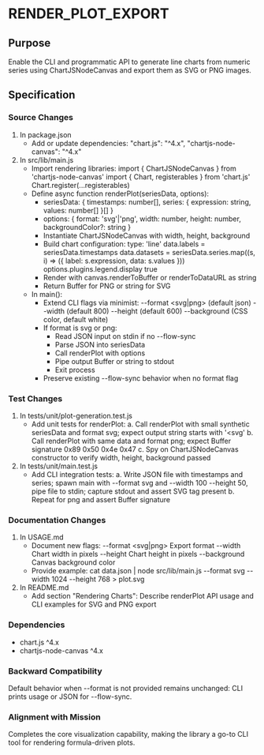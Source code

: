 # RENDER_PLOT_EXPORT

## Purpose
Enable the CLI and programmatic API to generate line charts from numeric series using ChartJSNodeCanvas and export them as SVG or PNG images.

## Specification

### Source Changes
1. In package.json
   - Add or update dependencies:
     "chart.js": "^4.x",
     "chartjs-node-canvas": "^4.x"
2. In src/lib/main.js
   - Import rendering libraries:
     import { ChartJSNodeCanvas } from 'chartjs-node-canvas'
     import { Chart, registerables } from 'chart.js'
     Chart.register(...registerables)
   - Define async function renderPlot(seriesData, options):
     - seriesData: { timestamps: number[], series: { expression: string, values: number[] }[] }
     - options: { format: 'svg'|'png', width: number, height: number, backgroundColor?: string }
     - Instantiate ChartJSNodeCanvas with width, height, background
     - Build chart configuration:
       type: 'line'
       data.labels = seriesData.timestamps
       data.datasets = seriesData.series.map((s, i) => ({ label: s.expression, data: s.values }))
       options.plugins.legend.display true
     - Render with canvas.renderToBuffer or renderToDataURL as string
     - Return Buffer for PNG or string for SVG
   - In main():
     - Extend CLI flags via minimist:
       --format <svg|png> (default json)
       --width <number> (default 800)
       --height <number> (default 600)
       --background <string> (CSS color, default white)
     - If format is svg or png:
       - Read JSON input on stdin if no --flow-sync
       - Parse JSON into seriesData
       - Call renderPlot with options
       - Pipe output Buffer or string to stdout
       - Exit process
     - Preserve existing --flow-sync behavior when no format flag

### Test Changes
1. In tests/unit/plot-generation.test.js
   - Add unit tests for renderPlot:
     a. Call renderPlot with small synthetic seriesData and format svg; expect output string starts with '<svg'
     b. Call renderPlot with same data and format png; expect Buffer signature 0x89 0x50 0x4e 0x47
     c. Spy on ChartJSNodeCanvas constructor to verify width, height, background passed
2. In tests/unit/main.test.js
   - Add CLI integration tests:
     a. Write JSON file with timestamps and series; spawn main with --format svg and --width 100 --height 50, pipe file to stdin; capture stdout and assert SVG tag present
     b. Repeat for png and assert Buffer signature

### Documentation Changes
1. In USAGE.md
   - Document new flags:
     --format <svg|png>  Export format
     --width <number>    Chart width in pixels
     --height <number>   Chart height in pixels
     --background <color> Canvas background color
   - Provide example:
     cat data.json | node src/lib/main.js --format svg --width 1024 --height 768 > plot.svg
2. In README.md
   - Add section "Rendering Charts":
     Describe renderPlot API usage and CLI examples for SVG and PNG export

### Dependencies
- chart.js ^4.x
- chartjs-node-canvas ^4.x

### Backward Compatibility
Default behavior when --format is not provided remains unchanged: CLI prints usage or JSON for --flow-sync.

### Alignment with Mission
Completes the core visualization capability, making the library a go-to CLI tool for rendering formula-driven plots.